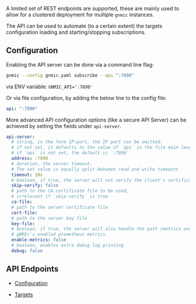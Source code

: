 A limited set of REST endpoints are supported, these are mainly used to allow for a clustered deployment for multiple `gnmic` instances.

The API can be used to automate (to a certain extent) the targets configuration loading and starting/stopping subscriptions.

## Configuration

Enabling the API server can be done via a command line flag:

```bash
gnmic --config gnmic.yaml subscribe --api ":7890"
```

via ENV variable: `GNMIC_API=':7890'`

Or via file configuration, by adding the below line to the config file:

```yaml
api: ":7890"
```

More advanced API configuration options (like a secure API Server)
can be achieved by setting the fields under `api-server`.

```yaml
api-server:
  # string, in the form IP:port, the IP part can be omitted.
  # if not set, it defaults to the value of `api` in the file main level.
  # if `api` is not set, the default is `:7890`
  address: :7890
  # duration, the server timeout.
  # The set value is equally split between read and write timeouts
  timeout: 10s
  # boolean, if true, the server will not verify the client's certificates
  skip-verify: false
  # path to the CA certificate file to be used, 
  # irrelevant if `skip-verify` is true
  ca-file: 
  # path to the server certificate file
  cert-file:
  # path to the server key file
  key-file:
  # boolean, if true, the server will also handle the path /metrics and serve 
  # gNMIc's enabled prometheus metrics.
  enable-metrics: false
  # boolean, enables extra debug log printing
  debug: false
```

## API Endpoints

* [Configuration](./configuration.md)

* [Targets](./targets.md)
